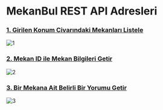 # MekanBul REST API Adresleri

### [1. Girilen Konum Civarındaki Mekanları Listele](https://mekanbul5.EmrihanSahin4.repl.co/api/mekanlar?enlem=37.7&boylam=30.5)
![1](/resimler/konum.PNG)

### [2. Mekan ID ile Mekan Bilgileri Getir](https://mekanbul5.EmirhanSahin4.repl.co/api/mekanlar/637d232f08fd5322039554c9)
![2](/resimler/mekanlar.PNG)

### [3. Bir Mekana Ait Belirli Bir Yorumu Getir](https://mekanbul5.EmirhanSahin4.repl.co/api/mekanlar/637d232f08fd5322039554c9/yorumlar/637d23360db2a696b1a6f870)
![3](/resimler/yorumlar.PNG)